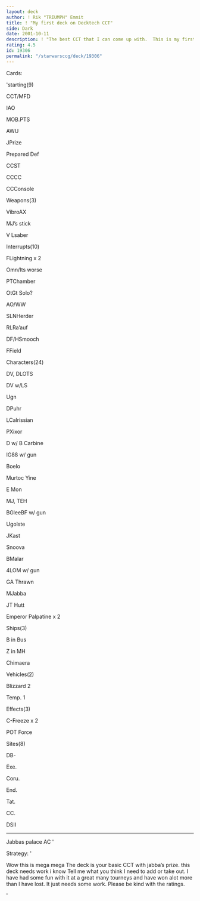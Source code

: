 ```yaml
---
layout: deck
author: ! Rik "TRIUMPH" Emmit
title: ! "My first deck on Decktech CCT"
side: Dark
date: 2001-10-11
description: ! "The best CCT that I can come up with.  This is my first deck so please help me with it. And please give me some good ratings if you can do so.  THANX"
rating: 4.5
id: 19306
permalink: "/starwarsccg/deck/19306"
---
```

Cards: 

'starting(9) 

CCT/MFD 

IAO 

MOB.PTS 

AWU 

JPrize 

Prepared Def 

CCST 

CCCC 

CCConsole 


Weapons(3) 

VibroAX 

MJ&#8217;s stick 

V Lsaber 


Interrupts(10) 

FLightning x 2 

Omn/Its worse 

PTChamber 

OtGt Solo? 

AO/WW 

SLNHerder 

RLRa&#8217;auf 

DF/HSmooch 

FField 


Characters(24) 

DV, DLOTS 

DV w/LS 

Ugn 

DPuhr 

LCalrissian 

PXixor 

D w/ B Carbine 

IG88 w/ gun 

Boelo 

Murtoc Yine 

E Mon 

MJ, TEH 

BGleeBF w/ gun 

Ugolste 

JKast 

Snoova 

BMalar 

4LOM w/ gun 

GA Thrawn 

MJabba 

JT Hutt 

Emperor Palpatine x 2 


Ships(3) 

B in Bus 

Z in MH 

Chimaera 


Vehicles(2) 

Blizzard 2 

Temp. 1 


Effects(3) 

C-Freeze x 2 

POT Force 


Sites(8) 

DB- 

Exe. 

Coru. 

End. 

Tat. 

CC. 

DSII 

----- 

Jabbas palace AC '

Strategy: '

Wow this is mega mega<right> The deck is your basic CCT with jabba&#8217;s prize. this deck needs work i know Tell me what you think I need to add or take out.  I have had some fun with it at a great many tourneys and have won alot more than I have lost.  It just needs some work.  Please be kind with the ratings.

'
